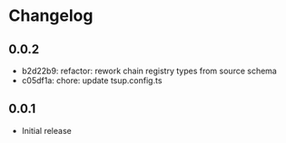 # Changelog

## 0.0.2

- b2d22b9: refactor: rework chain registry types from source schema
- c05df1a: chore: update tsup.config.ts

## 0.0.1

- Initial release
